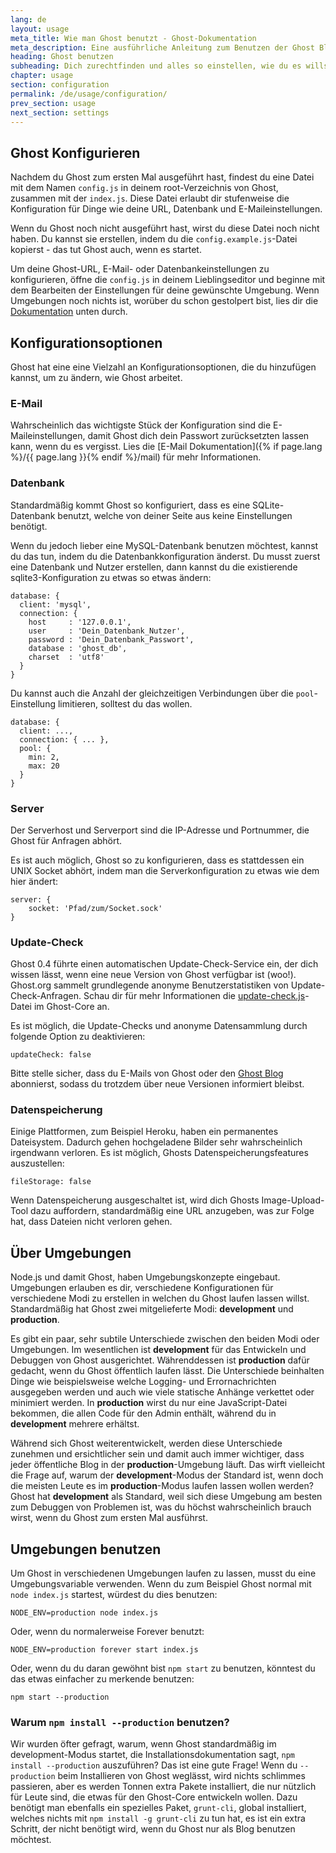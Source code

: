 ```yaml
---
lang: de
layout: usage
meta_title: Wie man Ghost benutzt - Ghost-Dokumentation
meta_description: Eine ausführliche Anleitung zum Benutzen der Ghost Blogging-Platform. Du hast Ghost, weißt aber nicht wie du loslegst? Beginne hier!
heading: Ghost benutzen
subheading: Dich zurechtfinden und alles so einstellen, wie du es willst
chapter: usage
section: configuration
permalink: /de/usage/configuration/
prev_section: usage
next_section: settings
---
```


## Ghost Konfigurieren <a id="configuration"></a>

Nachdem du Ghost zum ersten Mal ausgeführt hast, findest du eine Datei mit dem Namen `config.js` in deinem root-Verzeichnis von Ghost, zusammen mit der `index.js`. Diese Datei erlaubt dir stufenweise die Konfiguration für Dinge wie deine URL, Datenbank und E-Maileinstellungen.

Wenn du Ghost noch nicht ausgeführt hast, wirst du diese Datei noch nicht haben. Du kannst sie erstellen, indem du die `config.example.js`-Datei kopierst - das tut Ghost auch, wenn es startet. 

Um deine Ghost-URL, E-Mail- oder Datenbankeinstellungen zu konfigurieren, öffne die `config.js` in deinem Lieblingseditor und beginne mit dem Bearbeiten der Einstellungen für deine gewünschte Umgebung. Wenn Umgebungen noch nichts ist, worüber du schon gestolpert bist, lies dir die [Dokumentation](#environments) unten durch.

## Konfigurationsoptionen

Ghost hat eine eine Vielzahl an Konfigurationsoptionen, die du hinzufügen kannst, um zu ändern, wie Ghost arbeitet.

### E-Mail

Wahrscheinlich das wichtigste Stück der Konfiguration sind die E-Maileinstellungen, damit Ghost dich dein Passwort zurücksetzten lassen kann, wenn du es vergisst. Lies die [E-Mail Dokumentation]({% if page.lang %}/{{ page.lang }}{% endif %}/mail) für mehr Informationen.

### Datenbank

Standardmäßig kommt Ghost so konfiguriert, dass es eine SQLite-Datenbank benutzt, welche von deiner Seite aus keine Einstellungen benötigt.

Wenn du jedoch lieber eine MySQL-Datenbank benutzen möchtest, kannst du das tun, indem du die Datenbankkonfiguration änderst. Du musst zuerst eine Datenbank und Nutzer erstellen, dann kannst du die existierende sqlite3-Konfiguration zu etwas so etwas ändern:

```
database: {
  client: 'mysql',
  connection: {
    host     : '127.0.0.1',
    user     : 'Dein_Datenbank_Nutzer',
    password : 'Dein_Datenbank_Passwort',
    database : 'ghost_db',
    charset  : 'utf8'
  }
}
```

Du kannst auch die Anzahl der gleichzeitigen Verbindungen über die `pool`-Einstellung limitieren, solltest du das wollen.

```
database: {
  client: ...,
  connection: { ... },
  pool: {
    min: 2,
    max: 20
  }
}
```

### Server

Der Serverhost und Serverport sind die IP-Adresse und Portnummer, die Ghost für Anfragen abhört.

Es ist auch möglich, Ghost so zu konfigurieren, dass es stattdessen ein UNIX Socket abhört, indem man die Serverkonfiguration zu etwas wie dem hier ändert:

```
server: {
    socket: 'Pfad/zum/Socket.sock'
}
```

### Update-Check

Ghost 0.4 führte einen automatischen Update-Check-Service ein, der dich wissen lässt, wenn eine neue Version von Ghost verfügbar ist (woo!). Ghost.org sammelt grundlegende anonyme Benutzerstatistiken von Update-Check-Anfragen. Schau dir für mehr Informationen die [update-check.js](https://github.com/TryGhost/Ghost/blob/master/core/server/update-check.js)-Datei im Ghost-Core an.

Es ist möglich, die Update-Checks und anonyme Datensammlung durch folgende Option zu deaktivieren:

`updateCheck: false`

Bitte stelle sicher, dass du E-Mails von Ghost oder den [Ghost Blog](http://blog.ghost.org) abonnierst, sodass du trotzdem über neue Versionen informiert bleibst.

### Datenspeicherung

Einige Plattformen, zum Beispiel Heroku, haben ein permanentes Dateisystem. Dadurch gehen hochgeladene Bilder sehr wahrscheinlich irgendwann verloren.
Es ist möglich, Ghosts Datenspeicherungsfeatures auszustellen:

`fileStorage: false`

Wenn Datenspeicherung ausgeschaltet ist, wird dich Ghosts Image-Upload-Tool dazu auffordern, standardmäßig eine URL anzugeben, was zur Folge hat, dass Dateien nicht verloren gehen.


## Über Umgebungen <a id="environments"></a>

Node.js und damit Ghost, haben Umgebungskonzepte eingebaut. Umgebungen erlauben es dir, verschiedene Konfigurationen für verschiedene Modi zu erstellen in welchen du Ghost laufen lassen willst. Standardmäßig hat Ghost zwei mitgelieferte Modi: **development** und **production**.

Es gibt ein paar, sehr subtile Unterschiede zwischen den beiden Modi oder Umgebungen. Im wesentlichen ist **development** für das Entwickeln und Debuggen von Ghost ausgerichtet. Währenddessen ist **production** dafür gedacht, wenn du Ghost öffentlich laufen lässt. Die Unterschiede beinhalten Dinge wie beispielsweise welche Logging- und Errornachrichten ausgegeben werden und auch wie viele statische Anhänge verkettet oder minimiert werden. In **production** wirst du nur eine JavaScript-Datei bekommen, die allen Code für den Admin enthält, während du in **development** mehrere erhältst.

Während sich Ghost weiterentwickelt, werden diese Unterschiede zunehmen und ersichtlicher sein und damit auch immer wichtiger, dass jeder öffentliche Blog in der **production**-Umgebung läuft. Das wirft vielleicht die Frage auf, warum der **development**-Modus der Standard ist, wenn doch die meisten Leute es im **production**-Modus laufen lassen wollen werden? Ghost hat **development** als Standard, weil sich diese Umgebung am besten zum Debuggen von Problemen ist, was du höchst wahrscheinlich brauch wirst, wenn du Ghost zum ersten Mal ausführst.

##  Umgebungen benutzen <a id="using-env"></a>

Um Ghost in verschiedenen Umgebungen laufen zu lassen, musst du eine Umgebungsvariable verwenden. Wenn du zum Beispiel Ghost normal mit `node index.js` startest, würdest du dies benutzen:

`NODE_ENV=production node index.js`

Oder, wenn du normalerweise Forever benutzt:

`NODE_ENV=production forever start index.js`

Oder, wenn du du daran gewöhnt bist `npm start` zu benutzen, könntest du das etwas einfacher zu merkende benutzen:

`npm start --production`

### Warum `npm install --production` benutzen?

Wir wurden öfter gefragt, warum, wenn Ghost standardmäßig im development-Modus startet, die Installationsdokumentation sagt, `npm install --production` auszuführen? Das ist eine gute Frage! Wenn du `--production` beim Installieren von Ghost weglässt, wird nichts schlimmes passieren, aber es werden Tonnen extra Pakete installiert, die nur nützlich für Leute sind, die etwas für den Ghost-Core entwickeln wollen. Dazu benötigt man ebenfalls ein spezielles Paket, `grunt-cli`, global installiert, welches nichts mit `npm install -g grunt-cli` zu tun hat, es ist ein extra Schritt, der nicht benötigt wird, wenn du Ghost nur als Blog benutzen möchtest.


